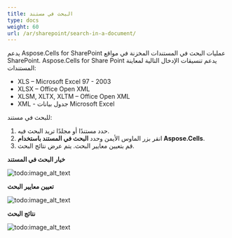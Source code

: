 ```yaml
---
title: البحث في مستند
type: docs
weight: 60
url: /ar/sharepoint/search-in-a-document/
---
```


يدعم Aspose.Cells for SharePoint عمليات البحث في المستندات المخزنة في مواقع SharePoint. Aspose.Cells for Share Point يدعم تنسيقات الإدخال التالية لمعاينة المستندات:

- XLS – Microsoft Excel 97 - 2003
- XLSX – Office Open XML
- XLSM, XLTX, XLTM – Office Open XML
- XML - جدول بيانات Microsoft Excel

للبحث في مستند:

1. حدد مستندًا أو مجلدًا تريد البحث فيه.
1. انقر بزر الماوس الأيمن وحدد **البحث في المستند باستخدام Aspose.Cells**. 
1. قم بتعيين معايير البحث. 
   يتم عرض نتائج البحث.

**خيار البحث في المستند** 

![todo:image_alt_text](search-in-a-document_1.png)

**تعيين معايير البحث** 

![todo:image_alt_text](search-in-a-document_2.png)

**نتائج البحث** 

![todo:image_alt_text](search-in-a-document_3.png)

